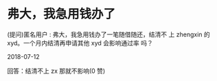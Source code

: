 # 弗大，我急用钱办了

(提问)匿名用户 : 弗大，我急用钱办了一笔随借随还，结清不 上 zhengxin 的 xyd。一个月内结清再申请其他 xyd 会影响通过率 吗？

2018-07-12

回答：结清不上 zx 那就不影响(0 赞)
